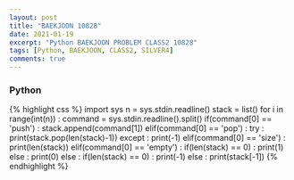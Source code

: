 ```yaml
---
layout: post
title: "BAEKJOON 10828"
date: 2021-01-19
excerpt: "Python BAEKJOON PROBLEM CLASS2 10828"
tags: [Python, BAEKJOON, CLASS2, SILVER4]
comments: true
---
```


### Python
{% highlight css %}
import sys
n = sys.stdin.readline()
stack = list()
for i in range(int(n)) :
    command = sys.stdin.readline().split()
    if(command[0] == 'push') :
        stack.append(command[1])
    elif(command[0] == 'pop') :
        try :
            print(stack.pop(len(stack)-1))
        except :
            print(-1)
    elif(command[0] == 'size') :
        print(len(stack))
    elif(command[0] == 'empty') :
        if(len(stack) == 0) : print(1)
        else : print(0)
    else :
        if(len(stack) == 0) : print(-1)
        else : print(stack[-1])
{% endhighlight %}